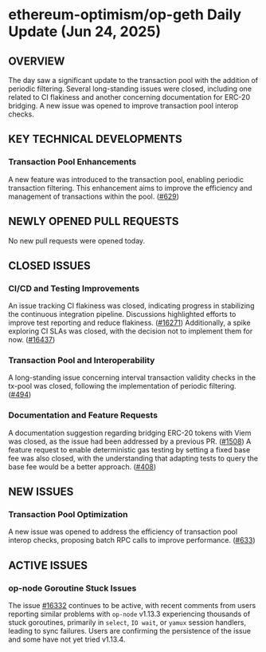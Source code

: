 # ethereum-optimism/op-geth Daily Update (Jun 24, 2025)
## OVERVIEW 
The day saw a significant update to the transaction pool with the addition of periodic filtering. Several long-standing issues were closed, including one related to CI flakiness and another concerning documentation for ERC-20 bridging. A new issue was opened to improve transaction pool interop checks.

## KEY TECHNICAL DEVELOPMENTS

### Transaction Pool Enhancements
A new feature was introduced to the transaction pool, enabling periodic transaction filtering. This enhancement aims to improve the efficiency and management of transactions within the pool. ([#629](https://github.com/ethereum-optimism/op-geth/pull/629))

## NEWLY OPENED PULL REQUESTS
No new pull requests were opened today.

## CLOSED ISSUES

### CI/CD and Testing Improvements
An issue tracking CI flakiness was closed, indicating progress in stabilizing the continuous integration pipeline. Discussions highlighted efforts to improve test reporting and reduce flakiness. ([#16271](https://github.com/ethereum-optimism/op-geth/issues/16271)) Additionally, a spike exploring CI SLAs was closed, with the decision not to implement them for now. ([#16437](https://github.com/ethereum-optimism/op-geth/issues/16437))

### Transaction Pool and Interoperability
A long-standing issue concerning interval transaction validity checks in the tx-pool was closed, following the implementation of periodic filtering. ([#494](https://github.com/ethereum-optimism/op-geth/issues/494))

### Documentation and Feature Requests
A documentation suggestion regarding bridging ERC-20 tokens with Viem was closed, as the issue had been addressed by a previous PR. ([#1508](https://github.com/ethereum-optimism/op-geth/issues/1508)) A feature request to enable deterministic gas testing by setting a fixed base fee was also closed, with the understanding that adapting tests to query the base fee would be a better approach. ([#408](https://github.com/ethereum-optimism/op-geth/issues/408))

## NEW ISSUES

### Transaction Pool Optimization
A new issue was opened to address the efficiency of transaction pool interop checks, proposing batch RPC calls to improve performance. ([#633](https://github.com/ethereum-optimism/op-geth/issues/633))

## ACTIVE ISSUES

### op-node Goroutine Stuck Issues
The issue [#16332](https://github.com/ethereum-optimism/op-geth/issues/16332) continues to be active, with recent comments from users reporting similar problems with `op-node` v1.13.3 experiencing thousands of stuck goroutines, primarily in `select`, `IO wait`, or `yamux` session handlers, leading to sync failures. Users are confirming the persistence of the issue and some have not yet tried v1.13.4.